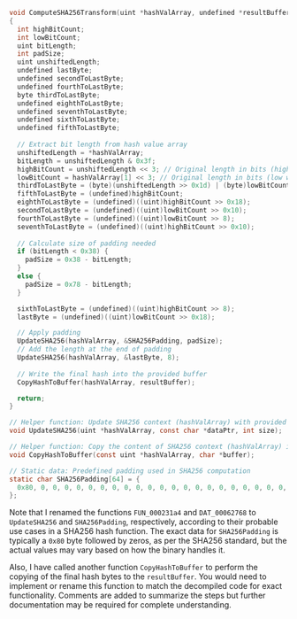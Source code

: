```c
void ComputeSHA256Transform(uint *hashValArray, undefined *resultBuffer)
{
  int highBitCount;
  int lowBitCount;
  uint bitLength;
  int padSize;
  uint unshiftedLength;
  undefined lastByte;
  undefined secondToLastByte;
  undefined fourthToLastByte;
  byte thirdToLastByte;
  undefined eighthToLastByte;
  undefined seventhToLastByte;
  undefined sixthToLastByte;
  undefined fifthToLastByte;
  
  // Extract bit length from hash value array
  unshiftedLength = *hashValArray;
  bitLength = unshiftedLength & 0x3f;
  highBitCount = unshiftedLength << 3; // Original length in bits (high word)
  lowBitCount = hashValArray[1] << 3; // Original length in bits (low word)
  thirdToLastByte = (byte)(unshiftedLength >> 0x1d) | (byte)lowBitCount; // LSB after rotation
  fifthToLastByte = (undefined)highBitCount;
  eighthToLastByte = (undefined)((uint)highBitCount >> 0x18);
  secondToLastByte = (undefined)((uint)lowBitCount >> 0x10);
  fourthToLastByte = (undefined)((uint)lowBitCount >> 8);
  seventhToLastByte = (undefined)((uint)highBitCount >> 0x10);
  
  // Calculate size of padding needed
  if (bitLength < 0x38) {
    padSize = 0x38 - bitLength;
  }
  else {
    padSize = 0x78 - bitLength;
  }

  sixthToLastByte = (undefined)((uint)highBitCount >> 8);
  lastByte = (undefined)((uint)lowBitCount >> 0x18);

  // Apply padding
  UpdateSHA256(hashValArray, &SHA256Padding, padSize);
  // Add the length at the end of padding
  UpdateSHA256(hashValArray, &lastByte, 8);
  
  // Write the final hash into the provided buffer
  CopyHashToBuffer(hashValArray, resultBuffer);

  return;
}

// Helper function: Update SHA256 context (hashValArray) with provided data (dataPtr) and size (size)
void UpdateSHA256(uint *hashValArray, const char *dataPtr, int size);

// Helper function: Copy the content of SHA256 context (hashValArray) into a buffer (buffer)
void CopyHashToBuffer(const uint *hashValArray, char *buffer);

// Static data: Predefined padding used in SHA256 computation
static char SHA256Padding[64] = {
  0x80, 0, 0, 0, 0, 0, 0, 0, 0, 0, 0, 0, 0, 0, 0, 0, 0, 0, 0, 0, 0, 0, 0, 0, 0, 0, 0, 0, 0, 0, 0, 0, 0, 0, 0, 0, 0, 0, 0, 0, 0, 0, 0, 0, 0, 0, 0, 0, 0, 0, 0, 0, 0, 0, 0, 0, 0, 0, 0, 0
};
```

Note that I renamed the functions `FUN_000231a4` and `DAT_00062768` to `UpdateSHA256` and `SHA256Padding`, respectively, according to their probable use cases in a SHA256 hash function. The exact data for `SHA256Padding` is typically a `0x80` byte followed by zeros, as per the SHA256 standard, but the actual values may vary based on how the binary handles it.

Also, I have called another function `CopyHashToBuffer` to perform the copying of the final hash bytes to the `resultBuffer`. You would need to implement or rename this function to match the decompiled code for exact functionality. Comments are added to summarize the steps but further documentation may be required for complete understanding.